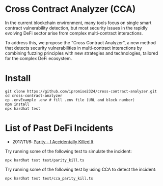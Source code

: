 # Cross Contract Analyzer (CCA)

In the current blockchain environment, many tools focus on single smart contract vulnerability detection, but most security issues in the rapidly evolving DeFi sector arise from complex multi-contract interactions. 

To address this, we propose the "Cross Contract Analyzer", a new method that detects security vulnerabilities in multi-contract interactions by combining fuzzing principles with new strategies and technologies, tailored for the complex DeFi ecosystem.

# Install
```shell
git clone https://github.com/ipromise2324/cross-contract-analyzer.git
cd cross-contract-analyzer
cp .envExample .env # fill .env file (URL and block number)
npm install
npx hardhat test
```
# List of Past DeFi Incidents
- 2017/11/6: [Parity - I Accidentally Killed It](test/parity_kill.ts)


Try running some of the following test to simulate the incident:

```shell
npx hardhat test test/parity_kill.ts 
```

Try running some of the following test by using CCA to detect the incident:
```shell
npx hardhat test test/cca_parity_kill.ts 
```
